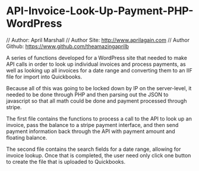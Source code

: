 # API-Invoice-Look-Up-Payment-PHP-WordPress
// Author: April Marshall
// Author Site: http://www.aprilagain.com
// Author Github: https://www.github.com/theamazingaprilb

A series of functions developed for a WordPress site that needed to make API calls in order to look up individual invoices and process payments, as well as looking up all invoices for a date range and converting them to an IIF file for import into Quickbooks.

Because all of this was going to be locked down by IP on the server-level, it needed to be done through PHP and then parsing out the JSON to javascript so that all math could be done and payment processed through stripe.

The first file contains the functions to process a call to the API to look up an invoice, pass the balance to a stripe payment interface, and then send payment information back through the API with payment amount and floating balance.

The second file contains the search fields for a date range, allowing for invoice lookup. Once that is completed, the user need only click one button to create the file that is uploaded to Quickbooks.
